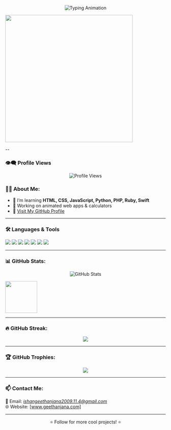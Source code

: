 
<p align="center">
  <img src="https://readme-typing-svg.demolab.com?font=Fira+Code&size=40&pause=1000&color=lightblue&center=true&vCenter=true&width=600&lines=Hi+I'm+Ishan+Geethanjana" alt="Typing Animation" />
</p>


<img src="https://camo.githubusercontent.com/a615ccee1fede08a3322b260a6c9b09fa7c9d76bb410469650b284ebebcaef57/68747470733a2f2f692e70696e696d672e636f6d2f6f726967696e616c732f65382f66342f35332f65386634353334363961336563393765636433353464663436356437333931332e676966" width="400"/>

--
### 👁‍🗨 Profile Views

<p align="center">
  <img src="https://komarev.com/ghpvc/?username=2009ishan&label=👁‍🗨%20Profile%20Views&color=ff0000&style=flat-square" alt="Profile Views" />
</p>

### 👨‍💻 About Me:
- 🧠 I’m learning **HTML, CSS, JavaScript, Python, PHP, Ruby, Swift**
- 🌱 Working on animated web apps & calculators
- 🔗 [Visit My GitHub Profile](https://github.com/2009ishan)

---
### 🛠️ Languages & Tools

<p>
  <img src="https://img.shields.io/badge/HTML5-E34F26?style=for-the-badge&logo=html5&logoColor=white" />
  <img src="https://img.shields.io/badge/CSS3-1572B6?style=for-the-badge&logo=css3&logoColor=white" />
  <img src="https://img.shields.io/badge/JavaScript-F7DF1E?style=for-the-badge&logo=javascript&logoColor=black" />
  <img src="https://img.shields.io/badge/Python-3776AB?style=for-the-badge&logo=python&logoColor=white" />
  <img src="https://img.shields.io/badge/PHP-777BB4?style=for-the-badge&logo=php&logoColor=white" />
  <img src="https://img.shields.io/badge/Ruby-DD0000?style=for-the-badge&logo=ruby&logoColor=white" />
  <img src="https://img.shields.io/badge/Swift-FA7343?style=for-the-badge&logo=swift&logoColor=white" />
</p>

---

### 📊 GitHub Stats:
<p align="center">
  <img src="https://github-readme-stats.vercel.app/api?username=2009ishan&show_icons=true&theme=tokyonight&hide_border=true&rank_icon=github" alt="GitHub Stats" />
</p>
  <img src="https://github-readme-stats.vercel.app/api/top-langs/?username=2009ishan&layout=compact&theme=radical" height="100"/>
</p>

---

### 🔥 GitHub Streak:
<p align="center">
  <img src="https://streak-stats.demolab.com?user=2009ishan&theme=radical&hide_border=false" />
</p>

---

### 🏆 GitHub Trophies:
<p align="center">
  <img src="https://github-profile-trophy.vercel.app/?username=2009ishan&theme=radical&row=1&column=7"/>
</p>

---

### 📫 Contact Me:
📧 Email: *ishangeethanjana2009.11.4@gmail.com*  
🌐 Website: [www.geethanjana.com]

---

<p align="center">⭐️ Follow for more cool projects! ⭐️</p>
